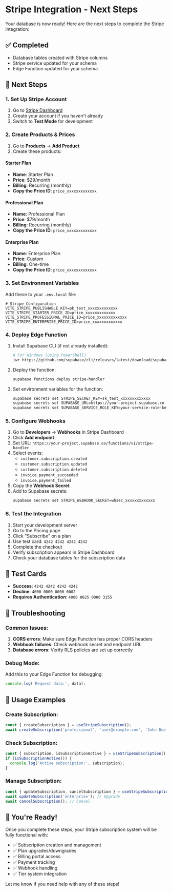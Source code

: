 # Stripe Integration - Next Steps

Your database is now ready! Here are the next steps to complete the Stripe integration:

## ✅ **Completed**
- Database tables created with Stripe columns
- Stripe service updated for your schema
- Edge Function updated for your schema

## 🚀 **Next Steps**

### 1. **Set Up Stripe Account**
1. Go to [Stripe Dashboard](https://dashboard.stripe.com)
2. Create your account if you haven't already
3. Switch to **Test Mode** for development

### 2. **Create Products & Prices**
1. Go to **Products** → **Add Product**
2. Create these products:

#### Starter Plan
- **Name**: Starter Plan
- **Price**: $29/month
- **Billing**: Recurring (monthly)
- **Copy the Price ID**: `price_xxxxxxxxxxxxx`

#### Professional Plan
- **Name**: Professional Plan  
- **Price**: $79/month
- **Billing**: Recurring (monthly)
- **Copy the Price ID**: `price_xxxxxxxxxxxxx`

#### Enterprise Plan
- **Name**: Enterprise Plan
- **Price**: Custom
- **Billing**: One-time
- **Copy the Price ID**: `price_xxxxxxxxxxxxx`

### 3. **Set Environment Variables**
Add these to your `.env.local` file:

```env
# Stripe Configuration
VITE_STRIPE_PUBLISHABLE_KEY=pk_test_xxxxxxxxxxxxx
VITE_STRIPE_STARTER_PRICE_ID=price_xxxxxxxxxxxxx
VITE_STRIPE_PROFESSIONAL_PRICE_ID=price_xxxxxxxxxxxxx
VITE_STRIPE_ENTERPRISE_PRICE_ID=price_xxxxxxxxxxxxx
```

### 4. **Deploy Edge Function**
1. Install Supabase CLI (if not already installed):
   ```bash
   # For Windows (using PowerShell)
   iwr https://github.com/supabase/cli/releases/latest/download/supabase_windows_amd64.exe -OutFile supabase.exe
   ```

2. Deploy the function:
   ```bash
   supabase functions deploy stripe-handler
   ```

3. Set environment variables for the function:
   ```bash
   supabase secrets set STRIPE_SECRET_KEY=sk_test_xxxxxxxxxxxxx
   supabase secrets set SUPABASE_URL=https://your-project.supabase.co
   supabase secrets set SUPABASE_SERVICE_ROLE_KEY=your-service-role-key
   ```

### 5. **Configure Webhooks**
1. Go to **Developers** → **Webhooks** in Stripe Dashboard
2. Click **Add endpoint**
3. Set URL: `https://your-project.supabase.co/functions/v1/stripe-handler`
4. Select events:
   - `customer.subscription.created`
   - `customer.subscription.updated`
   - `customer.subscription.deleted`
   - `invoice.payment_succeeded`
   - `invoice.payment_failed`
5. Copy the **Webhook Secret**
6. Add to Supabase secrets:
   ```bash
   supabase secrets set STRIPE_WEBHOOK_SECRET=whsec_xxxxxxxxxxxxx
   ```

### 6. **Test the Integration**
1. Start your development server
2. Go to the Pricing page
3. Click "Subscribe" on a plan
4. Use test card: `4242 4242 4242 4242`
5. Complete the checkout
6. Verify subscription appears in Stripe Dashboard
7. Check your database tables for the subscription data

## 🧪 **Test Cards**
- **Success**: `4242 4242 4242 4242`
- **Decline**: `4000 0000 0000 0002`
- **Requires Authentication**: `4000 0025 0000 3155`

## 🔧 **Troubleshooting**

### Common Issues:
1. **CORS errors**: Make sure Edge Function has proper CORS headers
2. **Webhook failures**: Check webhook secret and endpoint URL
3. **Database errors**: Verify RLS policies are set up correctly

### Debug Mode:
Add this to your Edge Function for debugging:
```typescript
console.log('Request data:', data);
```

## 📱 **Usage Examples**

### Create Subscription:
```typescript
const { createSubscription } = useStripeSubscription();
await createSubscription('professional', 'user@example.com', 'John Doe');
```

### Check Subscription:
```typescript
const { subscription, isSubscriptionActive } = useStripeSubscription();
if (isSubscriptionActive()) {
  console.log('Active subscription:', subscription);
}
```

### Manage Subscription:
```typescript
const { updateSubscription, cancelSubscription } = useStripeSubscription();
await updateSubscription('enterprise'); // Upgrade
await cancelSubscription(); // Cancel
```

## 🎉 **You're Ready!**

Once you complete these steps, your Stripe subscription system will be fully functional with:
- ✅ Subscription creation and management
- ✅ Plan upgrades/downgrades
- ✅ Billing portal access
- ✅ Payment tracking
- ✅ Webhook handling
- ✅ Tier system integration

Let me know if you need help with any of these steps! 